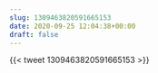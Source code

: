 ```yaml
---
slug: 1309463820591665153
date: 2020-09-25 12:04:38+00:00
draft: false
---
```


{{< tweet 1309463820591665153 >}}
